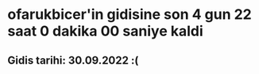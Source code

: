 # ofarukbicer'in gidisine son 4 gun 22 saat 0 dakika 00 saniye kaldi

## Gidis tarihi: 30.09.2022 :(